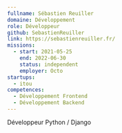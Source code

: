 ```yaml
---
fullname: Sébastien Reuiller
domaine: Développement
role: Développeur
github: SebastienReuiller
link: https://sebastienreuiller.fr/
missions:
  - start: 2021-05-25
    end: 2022-06-30
    status: independent
    employer: Octo
startups:
  - itou
competences:
  - Développement Frontend
  - Développement Backend
---
```

Développeur Python / Django
